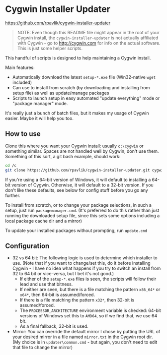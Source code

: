 # Cygwin Installer Updater

<https://github.com/rpavlik/cygwin-installer-updater>

> NOTE: Even though this README file might appear in the root of your Cygwin install, the `cygwin-installer-updater` is not actually affiliated with Cygwin - go to <http://cygwin.com> for info on the actual software. This is just some helper scripts.

This handful of scripts is designed to help maintaining a Cygwin install.

Main features:

- Automatically download the latest `setup-*.exe` file (Win32-native `wget` included)
- Can use to install from scratch (by downloading and installing from setup file) as well as update/manage packages
- Scripts to launch setup in easy automated "update everything" mode or "package manager" mode.

It's really just a bunch of batch files, but it makes my usage of Cygwin easier. Maybe it will help you too.

## How to use
Clone this where you want your Cygwin install: usually `c:\cygwin` or something similar. Spaces are not handled well by Cygwin, don't use them. Something of this sort, a git bash example, should work:

```sh
cd /c
git clone https://github.com/rpavlik/cygwin-installer-updater.git cygwin
```

If you're using a 64-bit version of Windows, it will default to installing a 64-bit version of Cygwin. Otherwise, it will default to a 32-bit version. If you don't like these defaults, see below for config stuff before you go any further.

To install from scratch, or to change your package selections, in such a setup, just run `packagemanager.cmd`. (It's preferred to do this rather than just running the downloaded setup file, since this sets some options including a local package cache dir and a mirror)

To update your installed packages without prompting, run `update.cmd`

## Configuration

- 32 vs 64 bit: The following logic is used to determine which installer to use. (Note that if you want to change/set this, do it before installing Cygwin - I have no idea what happens if you try to switch an install from 32 to 64 bit or vice-versa, but I bet it's not good.)
	- If either of the `setup-*.exe` files is seen, the scripts will follow their lead and use that bitness.
	- If neither are seen, but there is a file matching the pattern `x86_64*` or `x64*`, then 64-bit is assumed/forced.
	- If there is a file matching the pattern `x32*`, then 32-bit is assumed/forced.
	- The `PROCESSOR_ARCHITECTURE` environment variable is checked: 64-bit versions of Windows set this to `AMD64`, so if we find that, we use 64 bit.
	- As a final fallback, 32-bit is used.
- Mirror: You can override the default mirror I chose by putting the URL of your desired mirror in a file named `mirror.txt` in the Cygwin root dir. (My choice is in `updater\common.cmd` - but again, you don't need to edit that file to change the mirror)